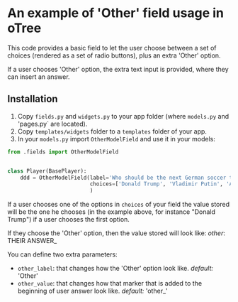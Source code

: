 # An example of 'Other' field usage in oTree

This code provides a basic field to let the user choose between a set 
of choices (rendered as a set of radio buttons), plus an extra 'Other' option.

If a user chooses 'Other' option, the extra text input is provided, where they
can insert an answer.

## Installation

1. Copy `fields.py` and `widgets.py` to your app folder (where `models.py` and
'pages.py` are located).
2. Copy `templates/widgets` folder to a `templates` folder of your app.
3. In your `models.py` import `OtherModelField` and use it in your models:

```python
from .fields import OtherModelField


class Player(BasePlayer):
    ddd = OtherModelField(label='Who should be the next German soccer team coach?',
                          choices=['Donald Trump', 'Vladimir Putin', 'Arnold Schwarzenegger'],
                          )
``` 

If a user chooses one of the options in `choices` of your field the value stored
will be the one he chooses (in the example above, for instance "Donald Trump")
if a user chooses the first option.

If they choose the 'Other' option, then the value stored will look like:
_other_: THEIR ANSWER_

You can define two extra parameters:

* `other_label`: that changes how the 'Other' option look like. 
    _default:_ 'Other'
* `other_value`: that changes how that marker that is added to the 
beginning of user answer look like. _default:_ 'other_' 

